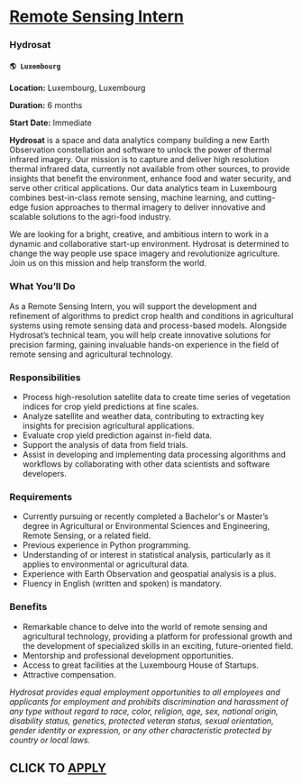 # [Remote Sensing Intern](https://www.remotewlb.com/apply/remote-sensing-intern-58276)  
### Hydrosat  
#### `🌎 Luxembourg`  

**Location:** Luxembourg, Luxembourg

 **Duration:** 6 months

 **Start Date:** Immediate

 **Hydrosat** is a space and data analytics company building a new Earth Observation constellation and software to unlock the power of thermal infrared imagery. Our mission is to capture and deliver high resolution thermal infrared data, currently not available from other sources, to provide insights that benefit the environment, enhance food and water security, and serve other critical applications. Our data analytics team in Luxembourg combines best-in-class remote sensing, machine learning, and cutting-edge fusion approaches to thermal imagery to deliver innovative and scalable solutions to the agri-food industry.

We are looking for a bright, creative, and ambitious intern to work in a dynamic and collaborative start-up environment. Hydrosat is determined to change the way people use space imagery and revolutionize agriculture. Join us on this mission and help transform the world.

### What You’ll Do

As a Remote Sensing Intern, you will support the development and refinement of algorithms to predict crop health and conditions in agricultural systems using remote sensing data and process-based models. Alongside Hydrosat’s technical team, you will help create innovative solutions for precision farming, gaining invaluable hands-on experience in the field of remote sensing and agricultural technology.

### Responsibilities

  * Process high-resolution satellite data to create time series of vegetation indices for crop yield predictions at fine scales.
  * Analyze satellite and weather data, contributing to extracting key insights for precision agricultural applications.
  * Evaluate crop yield prediction against in-field data.
  * Support the analysis of data from field trials.
  * Assist in developing and implementing data processing algorithms and workflows by collaborating with other data scientists and software developers.

### Requirements

  * Currently pursuing or recently completed a Bachelor's or Master’s degree in Agricultural or Environmental Sciences and Engineering, Remote Sensing, or a related field.
  * Previous experience in Python programming.
  * Understanding of or interest in statistical analysis, particularly as it applies to environmental or agricultural data.
  * Experience with Earth Observation and geospatial analysis is a plus.
  * Fluency in English (written and spoken) is mandatory.

### Benefits

  * Remarkable chance to delve into the world of remote sensing and agricultural technology, providing a platform for professional growth and the development of specialized skills in an exciting, future-oriented field.
  * Mentorship and professional development opportunities.
  * Access to great facilities at the Luxembourg House of Startups.
  * Attractive compensation.

_Hydrosat provides equal employment opportunities to all employees and applicants for employment and prohibits discrimination and harassment of any type without regard to race, color, religion, age, sex, national origin, disability status, genetics, protected veteran status, sexual orientation, gender identity or expression, or any other characteristic protected by country or local laws._

  
## CLICK TO [APPLY](https://www.remotewlb.com/apply/remote-sensing-intern-58276)

